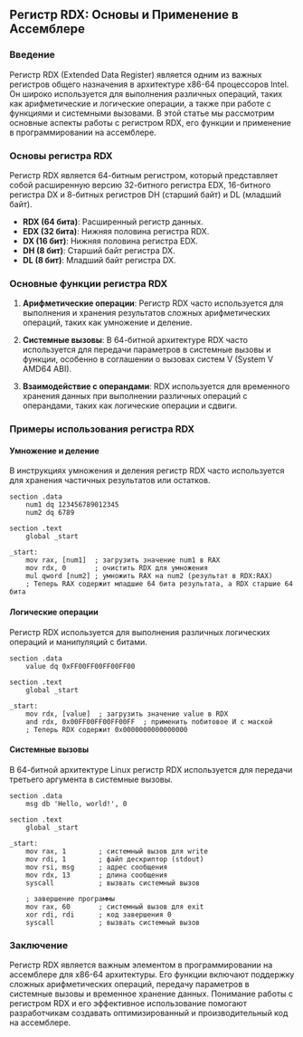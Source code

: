 ## Регистр RDX: Основы и Применение в Ассемблере

### Введение

Регистр RDX (Extended Data Register) является одним из важных регистров общего назначения в архитектуре x86-64 процессоров Intel. Он широко используется для выполнения различных операций, таких как арифметические и логические операции, а также при работе с функциями и системными вызовами. В этой статье мы рассмотрим основные аспекты работы с регистром RDX, его функции и применение в программировании на ассемблере.

### Основы регистра RDX

Регистр RDX является 64-битным регистром, который представляет собой расширенную версию 32-битного регистра EDX, 16-битного регистра DX и 8-битных регистров DH (старший байт) и DL (младший байт).

- **RDX (64 бита)**: Расширенный регистр данных.
- **EDX (32 бита)**: Нижняя половина регистра RDX.
- **DX (16 бит)**: Нижняя половина регистра EDX.
- **DH (8 бит)**: Старший байт регистра DX.
- **DL (8 бит)**: Младший байт регистра DX.

### Основные функции регистра RDX

1. **Арифметические операции**: Регистр RDX часто используется для выполнения и хранения результатов сложных арифметических операций, таких как умножение и деление.
   
2. **Системные вызовы**: В 64-битной архитектуре RDX часто используется для передачи параметров в системные вызовы и функции, особенно в соглашении о вызовах систем V (System V AMD64 ABI).

3. **Взаимодействие с операндами**: RDX используется для временного хранения данных при выполнении различных операций с операндами, таких как логические операции и сдвиги.

### Примеры использования регистра RDX

#### Умножение и деление

В инструкциях умножения и деления регистр RDX часто используется для хранения частичных результатов или остатков.

```assembly
section .data
    num1 dq 123456789012345
    num2 dq 6789

section .text
    global _start

_start:
    mov rax, [num1]  ; загрузить значение num1 в RAX
    mov rdx, 0       ; очистить RDX для умножения
    mul qword [num2] ; умножить RAX на num2 (результат в RDX:RAX)
    ; Теперь RAX содержит младшие 64 бита результата, а RDX старшие 64 бита
```

#### Логические операции

Регистр RDX используется для выполнения различных логических операций и манипуляций с битами.

```assembly
section .data
    value dq 0xFF00FF00FF00FF00

section .text
    global _start

_start:
    mov rdx, [value]  ; загрузить значение value в RDX
    and rdx, 0x00FF00FF00FF00FF  ; применить побитовое И с маской
    ; Теперь RDX содержит 0x0000000000000000
```

#### Системные вызовы

В 64-битной архитектуре Linux регистр RDX используется для передачи третьего аргумента в системные вызовы.

```assembly
section .data
    msg db 'Hello, world!', 0

section .text
    global _start

_start:
    mov rax, 1        ; системный вызов для write
    mov rdi, 1        ; файл дескриптор (stdout)
    mov rsi, msg      ; адрес сообщения
    mov rdx, 13       ; длина сообщения
    syscall           ; вызвать системный вызов

    ; завершение программы
    mov rax, 60       ; системный вызов для exit
    xor rdi, rdi      ; код завершения 0
    syscall           ; вызвать системный вызов
```

### Заключение

Регистр RDX является важным элементом в программировании на ассемблере для x86-64 архитектуры. Его функции включают поддержку сложных арифметических операций, передачу параметров в системные вызовы и временное хранение данных. Понимание работы с регистром RDX и его эффективное использование помогают разработчикам создавать оптимизированный и производительный код на ассемблере.